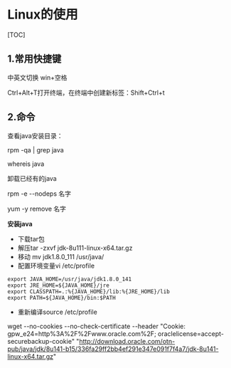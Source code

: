 # Linux的使用

[TOC]

## 1.常用快捷键

中英文切换 win+空格

Ctrl+Alt+T打开终端，在终端中创建新标签：Shift+Ctrl+t

## 2.命令

查看java安装目录：

rpm -qa | grep java

whereis java

卸载已经有的java

 rpm -e --nodeps 名字

yum -y remove 名字

**安装java**

- 下载tar包
- 解压tar -zxvf jdk-8u111-linux-x64.tar.gz
- 移动 mv jdk1.8.0_111 /usr/java/
- 配置环境变量vi /etc/profile

```shell
export JAVA_HOME=/usr/java/jdk1.8.0_141
export JRE_HOME=${JAVA_HOME}/jre
export CLASSPATH=.:%{JAVA_HOME}/lib:%{JRE_HOME}/lib
export PATH=${JAVA_HOME}/bin:$PATH
```

- 重新编译source /etc/profile

wget --no-cookies --no-check-certificate --header "Cookie: gpw_e24=http%3A%2F%2Fwww.oracle.com%2F; oraclelicense=accept-securebackup-cookie" "http://download.oracle.com/otn-pub/java/jdk/8u141-b15/336fa29ff2bb4ef291e347e091f7f4a7/jdk-8u141-linux-x64.tar.gz"





















